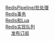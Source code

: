 

<!-- 

重要  ★★★大厂经典面试题：Redis为什么这么快？ 
https://mp.weixin.qq.com/s/wf08G3PHpfbJKiU7ZVO9Lw
Redis选择实现了自己的VM 
https://mp.weixin.qq.com/s/joKW4hz_1dfvrBQKVVRQgQ
-->

&emsp; [RedisPipeline/批处理](/docs/microService/Redis/RedisPipeline.md)  
&emsp; [Redis事务](/docs/microService/Redis/RedisTransaction.md)  
&emsp; [Redis和Lua](/docs/microService/Redis/lua.md)  
&emsp; [Redis实现队列](/docs/microService/Redis/Message.md)  
&emsp; &emsp; [发布订阅](/docs/microService/Redis/Subscribe.md)  



